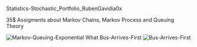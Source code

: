 Statistics-Stochastic_Portfolio_RubenGavidia0x

35$ Assigments about Markov Chains, Markov Process and Queuing Theory

![Markov-Queuing-Exponential](https://github.com/RubenGavidia/Statistics-Stochastic_Portfolio_RubenGavidia0x/blob/master/Markov-Queuing-Exponential.png?raw=true)
What Bus-Arrives-First
![Bus-Arrives-First](https://i.stack.imgur.com/Xxytm.png)
